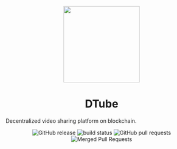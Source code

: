 <p align="center">
  <img align="center" src="https://github.com/AkhileshThite/DTube/blob/main/public/readme.png" width="200" height="200"></img>
</p>

<h1 align="center">DTube</h1>

<p aign="center">Decentralized video sharing platform on blockchain.</p>

<div align="center">
  <img src="https://img.shields.io/github/v/release/AkhileshThite/DTube" alt="GitHub release" />
  <img src="https://img.shields.io/circleci/project/github/badges/AkhileshThite/DTube/master" alt="build status">
  <img src="https://img.shields.io/github/issues-pr/AkhileshThite/DTube" alt="GitHub pull requests" />
  <img src="https://img.shields.io/github/issues-search/AkhileshThite/DTube?label=merged%20PRs&query=is%3Apr+is%3Aclosed+is%3Amerged&color=purple" alt="Merged Pull Requests" />
</div>
